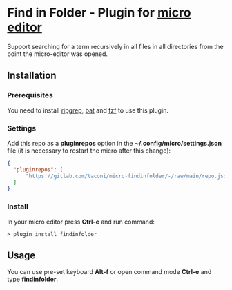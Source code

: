 # Find in Folder - Plugin for [micro editor](https://micro-editor.github.io)
Support searching for a term recursively in all files in all directories from the point the micro-editor was opened.

## Installation

### Prerequisites
You need to install [ripgrep](https://github.com/BurntSushi/ripgrep), [bat](https://github.com/sharkdp/bat) and [fzf](https://github.com/junegunn/fzf) to use this plugin.

### Settings
Add this repo as a **pluginrepos** option in the **~/.config/micro/settings.json** file (it is necessary to restart the micro after this change):
```json
{
  "pluginrepos": [
      "https://gitlab.com/taconi/micro-findinfolder/-/raw/main/repo.json"
  ]
}
```

### Install
In your micro editor press **Ctrl-e** and run command:
```
> plugin install findinfolder
```

## Usage
You can use pre-set keyboard **Alt-f** or open command mode **Ctrl-e** and type **findinfolder**.
